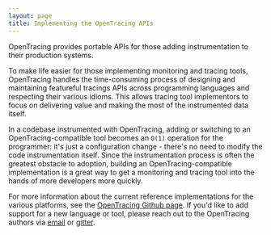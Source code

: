 ```yaml
---
layout: page
title: Implementing the OpenTracing APIs
---
```


OpenTracing provides portable APIs for those adding instrumentation to their production systems.

To make life easier for those implementing monitoring and tracing tools, OpenTracing handles the time-consuming process of designing and maintaining featureful tracings APIs across programming languages and respecting their various idioms. This allows tracing tool implementors to focus on delivering value and making the most of the instrumented data itself.

In a codebase instrumented with OpenTracing, adding or switching to an OpenTracing-compatible tool becomes an `O(1)` operation for the programmer: it's just a configuration change - there's no need to modify the code instrumentation itself. Since the instrumentation process is often the greatest obstacle to adoption, building an OpenTracing-compatible implementation is a great way to get a monitoring and tracing tool into the hands of more developers more quickly.

For more information about the current reference implementations for the various platforms, see the [OpenTracing Github page](https://github.com/opentracing). If you'd like to add support for a new language or tool, please reach out to the OpenTracing authors via [email](https://groups.google.com/forum/#!forum/distributed-tracing) or
[gitter](https://gitter.im/opentracing/public).
